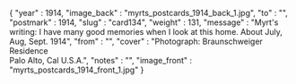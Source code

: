 {
  "year" : 1914,
  "image_back" : "myrts_postcards_1914_back_1.jpg",
  "to" : "",
  "postmark" : 1914,
  "slug" : "card134",
  "weight" : 131,
  "message" : "Myrt's writing: I have many good memories when I look at this home. About July, Aug, Sept. 1914",
  "from" : "",
  "cover" : "Photograph: Braunschweiger Residence<br>Palo Alto, Cal U.S.A.",
  "notes" : "",
  "image_front" : "myrts_postcards_1914_front_1.jpg"
}
